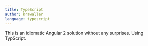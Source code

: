 ```yaml
---
title: TypeScript
author: krawaller
language: typescript
---
```


This is an idiomatic Angular 2 solution without any surprises. Using TypScript.